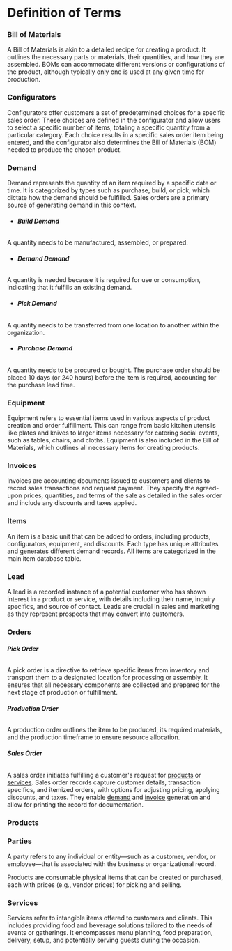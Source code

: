 # **Definition of Terms**

### **Bill of Materials**
A Bill of Materials is akin to a detailed recipe for creating a product. It outlines the necessary parts or materials, their quantities, and how they are assembled. BOMs can accommodate different versions or configurations of the product, although typically only one is used at any given time for production.
### **Configurators**
Configurators offer customers a set of predetermined choices for a specific sales order. These choices are defined in the configurator and allow users to select a specific number of items, totaling a specific quantity from a particular category. Each choice results in a specific sales order item being entered, and the configurator also determines the Bill of Materials (BOM) needed to produce the chosen product.
### **Demand**
Demand represents the quantity of an item required by a specific date or time. It is categorized by types such as purchase, build, or pick, which dictate how the demand should be fulfilled. Sales orders are a primary source of generating demand in this context.

* ###### **Build Demand**  
A quantity needs to be manufactured, assembled, or prepared.
* ###### **Demand Demand**  
A quantity is needed because it is required for use or consumption, indicating that it fulfills an existing demand.
* ###### **Pick Demand**  
A quantity needs to be transferred from one location to another within the organization.
* ###### **Purchase Demand**  
A quantity needs to be procured or bought. The purchase order should be placed 10 days (or 240 hours) before the item is required, accounting for the purchase lead time.

### **Equipment**
Equipment refers to essential items used in various aspects of product creation and order fulfillment. This can range from basic kitchen utensils like plates and knives to larger items necessary for catering social events, such as tables, chairs, and cloths. Equipment is also included in the Bill of Materials, which outlines all necessary items for creating products.

### **Invoices**
Invoices are accounting documents issued to customers and clients to record sales transactions and request payment. They specify the agreed-upon prices, quantities, and terms of the sale as detailed in the sales order and include any discounts and taxes applied.
### **Items**
An item is a basic unit that can be added to orders, including products, configurators, equipment, and discounts. Each type has unique attributes and generates different demand records. All items are categorized in the main item database table.

### **Lead**  
A lead is a recorded instance of a potential customer who has shown interest in a product or service, with details including their name, inquiry specifics, and source of contact. Leads are crucial in sales and marketing as they represent prospects that may convert into customers.

### **Orders**

###### **Pick Order**
A pick order is a directive to retrieve specific items from inventory and transport them to a designated location for processing or assembly. It ensures that all necessary components are collected and prepared for the next stage of production or fulfillment. 
###### **Production Order**
A production order outlines the item to be produced, its required materials, and the production timeframe to ensure resource allocation.
###### **Sales Order**
A sales order initiates fulfilling a customer's request for [products](#products) or [services](#services). Sales order records capture customer details, transaction specifics, and itemized orders, with options for adjusting pricing, applying discounts, and taxes. They enable [demand](#demand) and [invoice](#invoice) generation and allow for printing the record for documentation.


### **Products**

### **Parties**
A party refers to any individual or entity—such as a customer, vendor, or employee—that is associated with the business or organizational record.


Products are consumable physical items that can be created or purchased, each with prices (e.g., vendor prices) for picking and selling.

### **Services**
Services refer to intangible items offered  to customers and clients. This includes providing food and beverage solutions tailored to the needs of events or gatherings. It encompasses menu planning, food preparation, delivery, setup, and potentially serving guests during the occasion.


